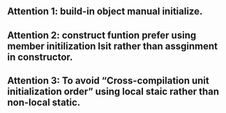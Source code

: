 ## Attention 1: build-in object manual initialize.

## Attention 2: construct funtion prefer using **member initilization lsit** rather than assginment in constructor.

## Attention 3: To avoid **“Cross-compilation unit initialization order”** using local staic rather than non-local static.
